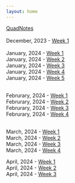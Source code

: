 ```yaml
---
layout: home
---
```


[QuadNotes](/quadnotes/)<br><br>
December, 2023 - [Week 1](devlog/week1.md)<br><br>
January, 2024 - [Week 1](devlog/2024/January/week1.md)<br>
January, 2024 - [Week 2](devlog/2024/January/week2.md)<br>
January, 2024 - [Week 3](devlog/2024/January/week3.md)<br>
January, 2024 - [Week 4](devlog/2024/January/week4.md)<br>
January, 2024 - [Week 5](devlog/2024/January/week5.md)<br><br>

Februrary, 2024 - [Week 1](devlog/2024/February/week1.md)<br>
Februrary, 2024 - [Week 2](devlog/2024/February/week2.md)<br>
Februrary, 2024 - [Week 3](devlog/2024/February/week3.md)<br>
Februrary, 2024 - [Week 4](devlog/2024/February/week4.md)<br><br>

March, 2024 - [Week 1](devlog/2024/March/week1.md)<br>
March, 2024 - [Week 2](devlog/2024/March/week2.md)<br>
March, 2024 - [Week 3](devlog/2024/March/week3.md)<br>
March, 2024 - [Week 4](devlog/2024/March/week4.md)<br>

April, 2024 - [Week 1](devlog/2024/April/week1.md)<br>
April, 2024 - [Week 2](devlog/2024/April/week2.md)<br>
April, 2024 - [Week 3](devlog/2024/April/week3.md)<br>
